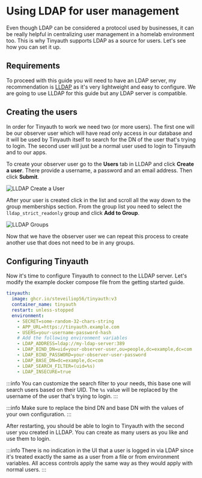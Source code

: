 # Using LDAP for user management

Even though LDAP can be considered a protocol used by businesses, it can be really helpful in centralizing user management in a homelab environment too. This is why Tinyauth supports LDAP as a source for users. Let's see how you can set it up.

## Requirements

To proceed with this guide you will need to have an LDAP server, my recommendation is [LLDAP](https://github.com/lldap/lldap) as it's very lightweight and easy to configure. We are going to use LLDAP for this guide but any LDAP server is compatible.

## Creating the users

In order for Tinyauth to work we need two (or more users). The first one will be our observer user which will have read only access in our database and it will be used by Tinyauth itself to search for the DN of the user that's trying to login. The second user will just be a normal user used to login to Tinyauth and to our apps.

To create your observer user go to the **Users** tab in LLDAP and click **Create a user**. There provide a username, a password and an email address. Then click **Submit**.

![LLDAP Create a User](/screenshots/lldap-create-user.png)

After your user is created click in the list and scroll all the way down to the group memberships section. From the group list you need to select the `lldap_strict_readonly` group and click **Add to Group**.

![LLDAP Groups](/screenshots/lldap-groups.png)

Now that we have the observer user we can repeat this process to create another use that does not need to be in any groups.

## Configuring Tinyauth

Now it's time to configure Tinyauth to connect to the LLDAP server. Let's modify the example docker compose file from the getting started guide.

```yaml
tinyauth:
  image: ghcr.io/steveiliop56/tinyauth:v3
  container_name: tinyauth
  restart: unless-stopped
  environment:
    - SECRET=some-random-32-chars-string
    - APP_URL=https://tinyauth.example.com
    - USERS=your-username-password-hash
    # Add the following environment variables
    - LDAP_ADDRESS=ldap://my-ldap-server:389
    - LDAP_BIND_DN=uid=your-observer-user,ou=people,dc=example,dc=com
    - LDAP_BIND_PASSWORD=your-observer-user-password
    - LDAP_BASE_DN=dc=example,dc=com
    - LDAP_SEARCH_FILTER=(uid=%s)
    - LDAP_INSECURE=true
```

:::info
You can customize the search filter to your needs, this base one will search users based on their UID. The `%s` value will be replaced by the username of the user that's trying to login.
:::

:::info
Make sure to replace the bind DN and base DN with the values of your own configuration.
:::

After restarting, you should be able to login to Tinyauth with the second user you created in LLDAP. You can create as many users as you like and use them to login.

:::info
There is no indication in the UI that a user is logged in via LDAP since it's treated exactly the same as a user from a file or from environment variables. All access controls apply the same way as they would apply with normal users.
:::
